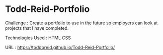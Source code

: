 # Todd-Reid-PortfolioChallenge : Create a portfolio to use in the future so employers can look at projects that I have completed.Technologies Used : HTML CSSURL : https://toddbreid.github.io/Todd-Reid-Portfolio/ 